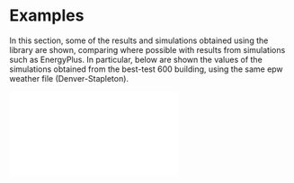 # Examples
In this section, some of the results and simulations obtained using the library are shown, comparing where possible with results from simulations such as EnergyPlus. In particular, below are shown the values of the simulations obtained from the best-test 600 building, using the same epw weather file (Denver-Stapleton).

![display-iframe field plug-in](BESTEST600_iso_vs_energyplus.html)

<!-- <iframe src="BESTEST600_iso_vs_energyplus.html" width="100%" height="500px"></iframe> -->